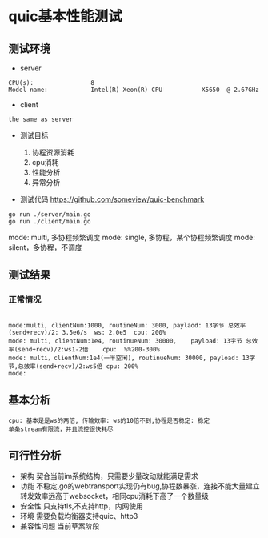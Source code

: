 # quic基本性能测试
## 测试环境
- server
```
CPU(s):                8
Model name:            Intel(R) Xeon(R) CPU           X5650  @ 2.67GHz
```

- client
```
the same as server
```
- 测试目标
  1. 协程资源消耗 
  2. cpu消耗
  3. 性能分析
  4. 异常分析

- 测试代码
https://github.com/someview/quic-benchmark
```
go run ./server/main.go
go run ./client/main.go
```
mode: multi, 多协程频繁调度
mode: single, 多协程，某个协程频繁调度
mode: silent，多协程，不调度

## 测试结果
### 正常情况

```

mode:multi, clientNum:1000, routineNum: 3000, paylaod: 13字节 总效率(send+recv)/2: 3.5e6/s  ws: 2.0e5  cpu: 200%
mode: multi, clientNum:1e4, routinueNum: 30000,    payload: 13字节 总效率(send+recv)/2:ws1-2倍    cpu:  %%200-300%
mode: multi，clientNum:1e4(一半空闲), routinueNum: 30000, payload: 13字节,总效率(send+recv)/2:ws5倍 cpu: 200%
mode: 
```
## 基本分析
```
cpu: 基本是是ws的两倍, 传输效率: ws的10倍不到,协程是否稳定: 稳定
单条stream有限流，并且流控很快耗尽
```
## 可行性分析
- 架构
  契合当前im系统结构，只需要少量改动就能满足需求  
- 功能 
  不稳定,go的webtransport实现仍有bug,协程数暴涨，连接不能大量建立
  转发效率远高于websocket，相同cpu消耗下高了一个数量级
- 安全性
  只支持tls,不支持http，内网使用
- 环境
  需要负载均衡器支持quic、http3
- 兼容性问题
  当前草案阶段


